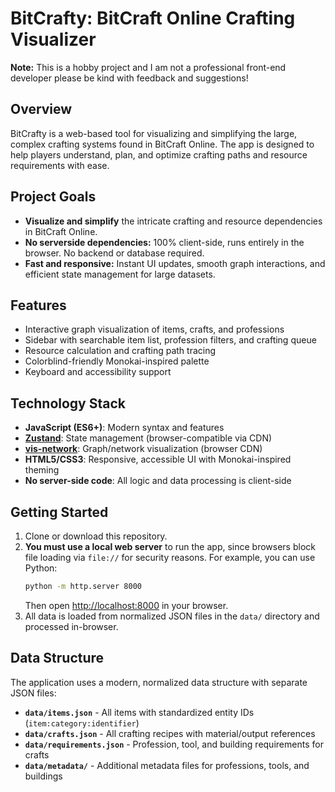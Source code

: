 # BitCrafty: BitCraft Online Crafting Visualizer

**Note:** This is a hobby project and I am not a professional front-end developer please be kind with feedback and suggestions!

## Overview
BitCrafty is a web-based tool for visualizing and simplifying the large, complex crafting systems found in BitCraft Online. The app is designed to help players understand, plan, and optimize crafting paths and resource requirements with ease.

## Project Goals
- **Visualize and simplify** the intricate crafting and resource dependencies in BitCraft Online.
- **No serverside dependencies:** 100% client-side, runs entirely in the browser. No backend or database required.
- **Fast and responsive:** Instant UI updates, smooth graph interactions, and efficient state management for large datasets.

## Features
- Interactive graph visualization of items, crafts, and professions
- Sidebar with searchable item list, profession filters, and crafting queue
- Resource calculation and crafting path tracing
- Colorblind-friendly Monokai-inspired palette
- Keyboard and accessibility support

## Technology Stack
- **JavaScript (ES6+)**: Modern syntax and features
- **[Zustand](https://github.com/pmndrs/zustand)**: State management (browser-compatible via CDN)
- **[vis-network](https://github.com/visjs/vis-network)**: Graph/network visualization (browser CDN)
- **HTML5/CSS3**: Responsive, accessible UI with Monokai-inspired theming
- **No server-side code**: All logic and data processing is client-side

## Getting Started
1. Clone or download this repository.
2. **You must use a local web server** to run the app, since browsers block file loading via `file://` for security reasons. For example, you can use Python:
   ```sh
   python -m http.server 8000
   ```
   Then open [http://localhost:8000](http://localhost:8000) in your browser.
3. All data is loaded from normalized JSON files in the `data/` directory and processed in-browser.

## Data Structure
The application uses a modern, normalized data structure with separate JSON files:
- **`data/items.json`** - All items with standardized entity IDs (`item:category:identifier`)
- **`data/crafts.json`** - All crafting recipes with material/output references
- **`data/requirements.json`** - Profession, tool, and building requirements for crafts
- **`data/metadata/`** - Additional metadata files for professions, tools, and buildings


